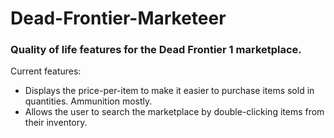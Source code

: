 # Dead-Frontier-Marketeer

### Quality of life features for the Dead Frontier 1 marketplace.

Current features:
- Displays the price-per-item to make it easier to purchase items sold in quantities. Ammunition mostly.
- Allows the user to search the marketplace by double-clicking items from their inventory.
